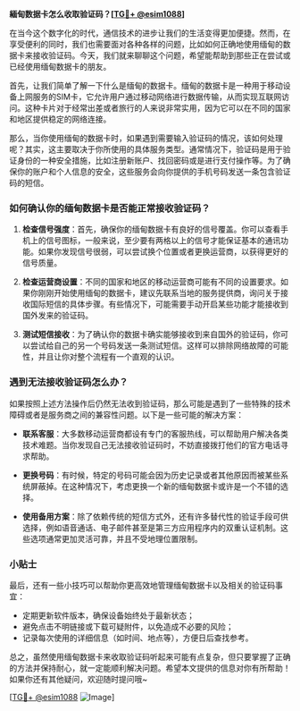 **緬甸数据卡怎么收取验证码？[[TG💪+ @esim1088](https://t.me/s/esim1088)]**

在当今这个数字化的时代，通信技术的进步让我们的生活变得更加便捷。然而，在享受便利的同时，我们也需要面对各种各样的问题，比如如何正确地使用缅甸的数据卡来接收验证码。今天，我们就来聊聊这个问题，希望能帮助到那些正在尝试或已经使用缅甸数据卡的朋友。

首先，让我们简单了解一下什么是缅甸的数据卡。缅甸的数据卡是一种用于移动设备上网服务的SIM卡，它允许用户通过移动网络进行数据传输，从而实现互联网访问。这种卡片对于经常出差或者旅行的人来说非常实用，因为它可以在不同的国家和地区提供稳定的网络连接。

那么，当你使用缅甸的数据卡时，如果遇到需要输入验证码的情况，该如何处理呢？其实，这主要取决于你所使用的具体服务类型。通常情况下，验证码是用于验证身份的一种安全措施，比如注册新账户、找回密码或是进行支付操作等。为了确保你的账户和个人信息的安全，这些服务会向你提供的手机号码发送一条包含验证码的短信。

### 如何确认你的缅甸数据卡是否能正常接收验证码？

1. **检查信号强度**：首先，确保你的缅甸数据卡有良好的信号覆盖。你可以查看手机上的信号图标，一般来说，至少要有两格以上的信号才能保证基本的通讯功能。如果你发现信号很弱，可以尝试换个位置或者更换运营商，以获得更好的信号质量。

2. **检查运营商设置**：不同的国家和地区的移动运营商可能有不同的设置要求。如果你刚刚开始使用缅甸的数据卡，建议先联系当地的服务提供商，询问关于接收国际短信的具体步骤。有些情况下，可能需要手动开启某些功能才能接收到国外发来的验证码。

3. **测试短信接收**：为了确认你的数据卡确实能够接收到来自国外的验证码，你可以尝试给自己的另一个号码发送一条测试短信。这样可以排除网络故障的可能性，并且让你对整个流程有一个直观的认识。

### 遇到无法接收验证码怎么办？

如果按照上述方法操作后仍然无法收到验证码，那么可能是遇到了一些特殊的技术障碍或者是服务商之间的兼容性问题。以下是一些可能的解决方案：

- **联系客服**：大多数移动运营商都设有专门的客服热线，可以帮助用户解决各类技术难题。当你发现自己无法接收验证码时，不妨直接拨打他们的官方电话寻求帮助。
  
- **更换号码**：有时候，特定的号码可能会因为历史记录或者其他原因而被某些系统屏蔽掉。在这种情况下，考虑更换一个新的缅甸数据卡或许是一个不错的选择。

- **使用备用方案**：除了依赖传统的短信方式外，还有许多替代性的验证手段可供选择，例如语音通话、电子邮件甚至是第三方应用程序内的双重认证机制。这些选项通常更加灵活可靠，并且不受地理位置限制。

### 小贴士

最后，还有一些小技巧可以帮助你更高效地管理缅甸数据卡以及相关的验证码事宜：
- 定期更新软件版本，确保设备始终处于最新状态；
- 避免点击不明链接或下载可疑附件，以免造成不必要的风险；
- 记录每次使用的详细信息（如时间、地点等），方便日后查找参考。

总之，虽然使用缅甸数据卡来收取验证码听起来可能有点复杂，但只要掌握了正确的方法并保持耐心，就一定能顺利解决问题。希望本文提供的信息对你有所帮助！如果你还有其他疑问，欢迎随时提问哦~

[[TG💪+ @esim1088](https://t.me/s/esim1088) ![Image](https://i.postimg.cc/4NQfJmqS/Snipaste-2025-05-13-00-14-12.png)]